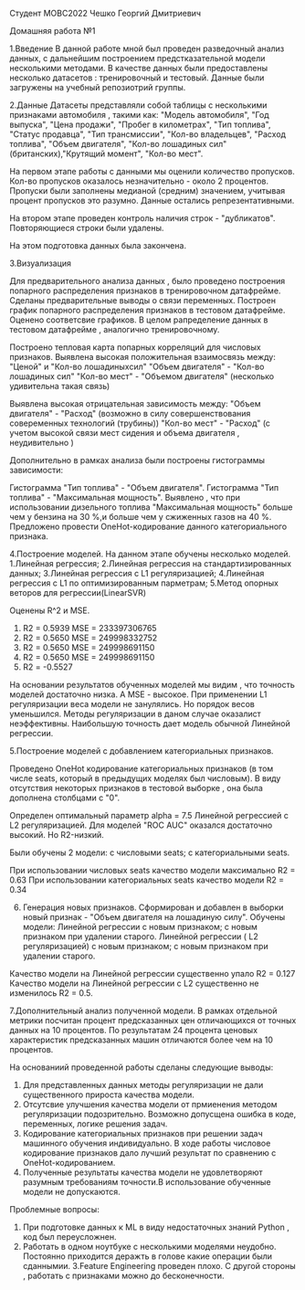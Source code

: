 Студент МОВС2022 Чешко Георгий Дмитриевич

Домашняя работа №1

1.Введение
В данной работе мной был проведен разведочный анализ данных, с дальнейшим построением предстказательной модели несколькими методами.
В качестве данных были предоставлены несколько датасетов : тренировочный и тестовый. Данные были загружены на учебный репозиотрий группы.

2.Данные
Датасеты представляли собой таблицы с несколькими признаками автомобиля , такими как:
"Модель автомобиля", "Год выпуска", "Цена продажи", "Пробег в километрах", "Тип топлива", "Статус продавца", "Тип трансмиссии",
"Кол-во владельцев", "Расход топлива", "Объем двигателя", "Кол-во лошадиных сил" (британских),"Крутящий момент", "Кол-во мест".

На первом этапе работы с данными мы оценили количество пропусков. Кол-во пропусков оказалось незначительно - около 2 процентов.
Пропуски были заполнены медианой (средним) значением, учитывая процент пропусков это разумно. Данные остались репрезентативными.

На втором этапе проведен контроль наличия строк - "дубликатов". Повторяющиеся строки были удалены.

На этом подготовка данных была закончена.

3.Визуализация

Для предварительного анализа данных , было проведено построения попарного распределения признаков в тренировочном датафрейме.
Сделаны предварительные выводы о связи переменных.
Построен график попарного распределения признаков в тестовом датафрейме.
Оценено соответсвие графиков. В целом рапределение данных в тестовом датафрейме , аналогично тренировочному.

Построено тепловая карта попарных корреляций для числовых признаков.
Выявлена высокая положительная взаимосвязь между: 
"Ценой" и "Кол-во лошадиныхсил"
"Объем двигателя" - "Кол-во лошадиных сил"
"Кол-во мест" - "Объемом двигателя"  (несколько удивительна такая связь)

Выявлена высокая отрицательная зависимость между:
"Объем двигателя" - "Расход"  (возможно в силу совершенствования совеременных технологий (трубины))
"Кол-во мест" - "Расход"  (с учетом высокой связи мест сидения и объема двигателя , неудивительно )

Дополнительно в рамках  анализа были построены гистограммы зависимости:

Гистограмма  "Тип топлива" - "Объем двигателя".
Гистограмма "Тип топлива" - "Максимальная мощность".
Выявлено , что при использовании дизельного топлива "Максимальная мощность" больше чем у бензина на 30 %,и больше 
чем у сжиженных газов на 40 %.
Предложено провести OneHot-кодирование данного категориального признака.

4.Построение моделей.
На данном этапе обучены несколько моделей.
1.Линейная регрессия; 2.Линейная регрессия на стандартизированных данных; 3.Линейная регрессия с L1 регуляризацией;
4.Линейная регрессия с L1 по оптимизированным парметрам; 5.Метод опорных веторов для регрессии(LinearSVR)

Оценены R^2 и MSE.

1. R2 = 0.5939 MSE = 233397306765
2. R2 = 0.5650 MSE = 249998332752
3. R2 = 0.5650 MSE = 249998691150
4. R2 = 0.5650 MSE = 249998691150
5. R2 = -0.5527

На основании результатов обученных моделей мы видим , что точность моделей достаточно низка. А MSE - высокое.
При применении L1 регуляризации веса модели не занулялись. Но порядок весов уменьшился.
Методы регуляризации в даном случае оказалист неэффективны. Наибольшую точность дает модель обычной Линейной регрессии.


5.Построение моделей с добавлением категориальных признаков.

Проведено OneHot кодирование категориальных признаков (в том числе seats, который в предыдущих моделях был числовым).
В виду отсутствия некоторых признаков в тестовой выборке , она была дополнена столбцами с "0".

Определен оптимальный параметр alpha = 7.5 Линейной регрессией с L2 регуляризацией.
Для моделей "ROC AUC" оказался достаточно высокий. Но R2-низкий.

Были обучены 2 модели: с числовыми seats; с категориальными seats.

При использовании числовых seats качество модели максимально R2 = 0.63
При использовании категориальных seats качество модели R2 = 0.34

6. Генерация новых признаков.
Сформирован и добавлен в выборки новый признак - "Объем двигателя на лошадиную силу".
Обучены модели:
Линейной регрессии с новым признаком; с новым признаком при удалении старого.
Линейной регрессии ( L2 регуляризацией) с новым признаком; с новым признаком при удалении старого.

Качество модели на Линейной регрессии существенно упало R2 = 0.127
Качество модели на Линейной регрессии с L2 существенно не изменилось R2 = 0.5.


7.Дополнительный анализ полученной модели.
В рамках отдельной метрики посчитан процент предсказанных цен отличающихся от точных данных на 10 процентов.
По результатам 24 процента ценовых характеристик предсказанных машин отличаются более чем на 10 процентов.


На основаниий проведенной работы сделаны следующие выводы:

1. Для представленных данных методы регуляризации не дали существенного прироста качества модели.
2. Отсутсвие улучшения качества модели от прмиенения методом регуляризации подозрительно. Возможно допусщена ошибка в коде, переменных,
логике решения задач.
3. Кодирование категориальных признаков при решении задач машинного обучения индивидуально. В ходе работы числовое кодирование признаков
дало лучший результат по сравнению с OneHot-кодированием.
4. Полученные результаты качества модели не удовлетворяют разумным требованиям точности.В использование обученные модели не допускаются.

Проблемные вопросы:
1. При подготовке данных к ML  в виду недостаточных знаний Python , код был переусложнен.
2. Работать в одном ноутбуке с несколькими моделями неудобно. Постоянно приходится деражть в голове какие операции были  сданнымии.
3.Feature Engineering проведен плохо. С другой стороны , работать с признаками можно до бесконечности.










